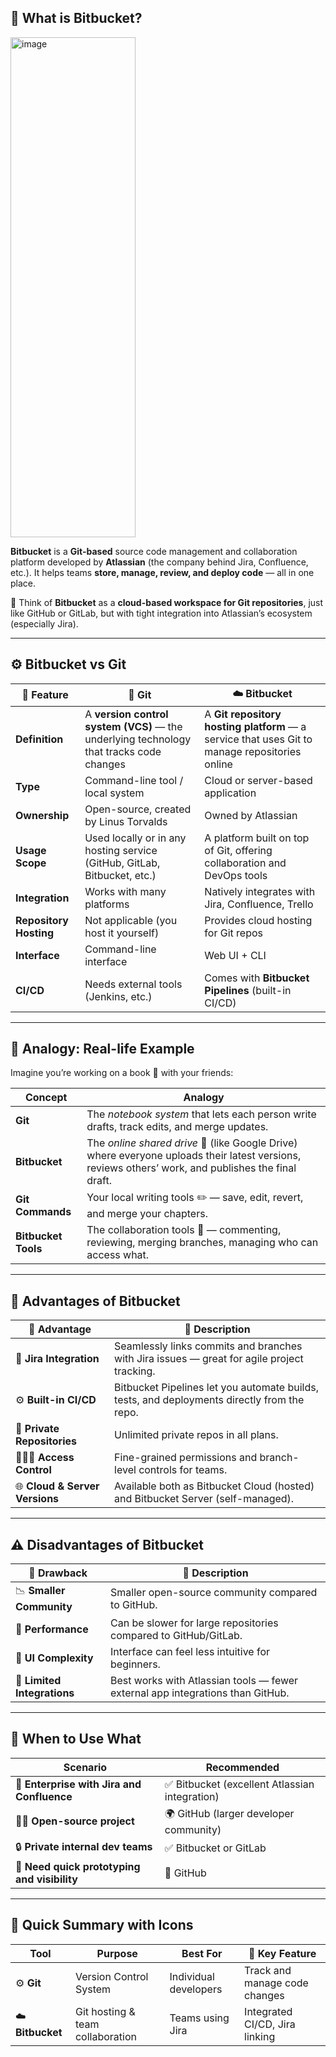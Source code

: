 ## 🧩 **What is Bitbucket?**
<img width="200" height="800" alt="image" src="https://github.com/user-attachments/assets/3065b73d-c5b7-4e44-a06e-2ce4777069d4" />

**Bitbucket** is a **Git-based** source code management and collaboration platform developed by **Atlassian** (the company behind Jira, Confluence, etc.).
It helps teams **store, manage, review, and deploy code** — all in one place.

🔹 Think of **Bitbucket** as a **cloud-based workspace for Git repositories**, just like GitHub or GitLab, but with tight integration into Atlassian’s ecosystem (especially Jira).

---

## ⚙️ **Bitbucket vs Git**

| 🧱 Feature             | 🧭 Git                                                                                  | ☁️ Bitbucket                                                                                  |
| ---------------------- | --------------------------------------------------------------------------------------- | --------------------------------------------------------------------------------------------- |
| **Definition**         | A **version control system (VCS)** — the underlying technology that tracks code changes | A **Git repository hosting platform** — a service that uses Git to manage repositories online |
| **Type**               | Command-line tool / local system                                                        | Cloud or server-based application                                                             |
| **Ownership**          | Open-source, created by Linus Torvalds                                                  | Owned by Atlassian                                                                            |
| **Usage Scope**        | Used locally or in any hosting service (GitHub, GitLab, Bitbucket, etc.)                | A platform built on top of Git, offering collaboration and DevOps tools                       |
| **Integration**        | Works with many platforms                                                               | Natively integrates with Jira, Confluence, Trello                                             |
| **Repository Hosting** | Not applicable (you host it yourself)                                                   | Provides cloud hosting for Git repos                                                          |
| **Interface**          | Command-line interface                                                                  | Web UI + CLI                                                                                  |
| **CI/CD**              | Needs external tools (Jenkins, etc.)                                                    | Comes with **Bitbucket Pipelines** (built-in CI/CD)                                           |

---

## 🧠 **Analogy: Real-life Example**

Imagine you’re working on a book 📖 with your friends:

| Concept             | Analogy                                                                                                                                             |
| ------------------- | --------------------------------------------------------------------------------------------------------------------------------------------------- |
| **Git**             | The *notebook system* that lets each person write drafts, track edits, and merge updates.                                                           |
| **Bitbucket**       | The *online shared drive* 📂 (like Google Drive) where everyone uploads their latest versions, reviews others’ work, and publishes the final draft. |
| **Git Commands**    | Your local writing tools ✏️ — save, edit, revert, and merge your chapters.                                                                          |
| **Bitbucket Tools** | The collaboration tools 💬 — commenting, reviewing, merging branches, managing who can access what.                                                 |

---

## 💪 **Advantages of Bitbucket**

| 🌟 Advantage                   | 🧾 Description                                                                              |
| ------------------------------ | ------------------------------------------------------------------------------------------- |
| 🧩 **Jira Integration**        | Seamlessly links commits and branches with Jira issues — great for agile project tracking.  |
| ⚙️ **Built-in CI/CD**          | Bitbucket Pipelines let you automate builds, tests, and deployments directly from the repo. |
| 🔐 **Private Repositories**    | Unlimited private repos in all plans.                                                       |
| 🧍‍♂️👥 **Access Control**     | Fine-grained permissions and branch-level controls for teams.                               |
| 🌐 **Cloud & Server Versions** | Available both as Bitbucket Cloud (hosted) and Bitbucket Server (self-managed).             |

---

## ⚠️ **Disadvantages of Bitbucket**

| 🚫 Drawback                 | 🧾 Description                                                                 |
| --------------------------- | ------------------------------------------------------------------------------ |
| 📉 **Smaller Community**    | Smaller open-source community compared to GitHub.                              |
| 🐢 **Performance**          | Can be slower for large repositories compared to GitHub/GitLab.                |
| 🧱 **UI Complexity**        | Interface can feel less intuitive for beginners.                               |
| 🔗 **Limited Integrations** | Best works with Atlassian tools — fewer external app integrations than GitHub. |

---

## 🚀 **When to Use What**

| Scenario                                     | Recommended                                   |
| -------------------------------------------- | --------------------------------------------- |
| 🏢 **Enterprise with Jira and Confluence**   | ✅ Bitbucket (excellent Atlassian integration) |
| 👨‍💻 **Open-source project**                | 🌍 GitHub (larger developer community)        |
| 🔒 **Private internal dev teams**            | ✅ Bitbucket or GitLab                         |
| 🧪 **Need quick prototyping and visibility** | 🌟 GitHub                                     |

---

## 🧭 **Quick Summary with Icons**

| Tool             | Purpose                          | Best For              | 🔗 Key Feature                 |
| ---------------- | -------------------------------- | --------------------- | ------------------------------ |
| ⚙️ **Git**       | Version Control System           | Individual developers | Track and manage code changes  |
| ☁️ **Bitbucket** | Git hosting & team collaboration | Teams using Jira      | Integrated CI/CD, Jira linking |
